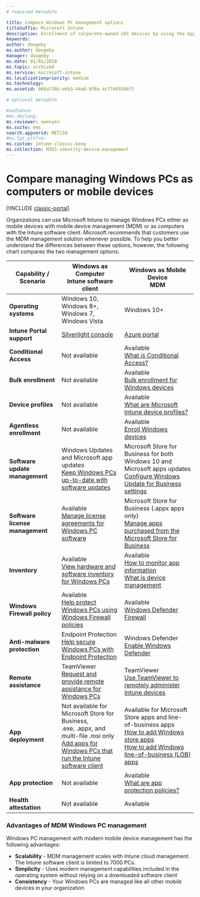 ```yaml
---
# required metadata

title: Compare Windows PC management options
titleSuffix: Microsoft Intune
description: Enrollment of corporate-owned iOS devices by using the Apple Device Enrollment Program (DEP) or Apple Configurator.
keywords:
author: dougeby
ms.author: dougeby
manager: dougeby
ms.date: 01/01/2018
ms.topic: archived
ms.service: microsoft-intune
ms.localizationpriority: medium
ms.technology:
ms.assetid: 068a73bb-e6b3-44a6-8f6e-4cf7d455bbf3

# optional metadata

#audience:
#ms.devlang:
ms.reviewer: owenyen
ms.suite: ems
search.appverid: MET150
#ms.tgt_pltfrm:
ms.custom: intune-classic-keep
ms.collection: M365-identity-device-management
---
```


# Compare managing Windows PCs as computers or mobile devices

[!INCLUDE [classic-portal](includes/classic-portal.md)]

Organizations can use Microsoft Intune to manage Windows PCs either as mobile devices with mobile device management (MDM) or as computers with the Intune software client.  Microsoft recommends that customers use the MDM management solution whenever possible. To help you better understand the differences between these options, however, the following chart compares the two management options.

|**Capability / Scenario** |**Windows as Computer**<br>Intune software client | **Windows as Mobile Device**<br>MDM |
|--------------|-------------------------------|-------------------------------|
|**Operating systems** |Windows 10, Windows 8+, Windows 7, Windows Vista | Windows 10+ |
|**Intune Portal support** |[Silverlight console](https://manage.microsoft.com)|[Azure portal](https://portal.azure.com) |
|**Conditional Access**|Not available|Available <br>[What is Conditional Access?](conditional-access.md)|
|**Bulk enrollment**|Not available|Available <br>[Bulk enrollment for Windows devices](windows-bulk-enroll.md)|
|**Device profiles**|Not available|Available <br>[What are Microsoft Intune device profiles?](device-profiles.md)|
|**Agentless enrollment**|Not available |Available<br>[Enroll Windows devices](windows-enroll.md)|
|**Software update management**| Windows Updates and Microsoft app updates<br>[Keep Windows PCs up-to-date with software updates](keep-windows-pcs-up-to-date-with-software-updates-in-microsoft-intune.md)|Microsoft Store for Business for both Windows 10 and Microsoft apps updates<br> [Configure Windows Update for Business settings](windows-update-for-business-configure.md) |
|**Software license management**|Available <br>[Manage license agreements for Windows PC software](manage-license-agreements-for-windows-pc-software-in-microsoft-intune.md)|Microsoft Store for Business (.appx apps only)<br>[Manage apps purchased from the Microsoft Store for Business](windows-store-for-business.md)|
|**Inventory**|Available <br>[View hardware and software inventory for Windows PCs](view-hardware-and-software-inventory-for-windows-pcs-in-microsoft-intune.md)|Available <br>[How to monitor app information](apps-monitor.md)<br>[What is device management](device-management.md)|
|**Windows Firewall policy**|Available <br>[Help protect Windows PCs using Windows Firewall policies](help-protect-windows-pcs-using-windows-firewall-policies-in-microsoft-intune.md) |Available <br>[Windows Defender Firewall](endpoint-protection-windows-10.md#windows-defender-firewall)|
|**Anti-malware protection**|Endpoint Protection<br>[Help secure Windows PCs with Endpoint Protection](help-secure-windows-pcs-with-endpoint-protection-for-microsoft-intune.md)|Windows Defender<br>[Enable Windows Defender](advanced-threat-protection.md)|
|**Remote assistance** |TeamViewer<br>[Request and provide remote assistance for Windows PCs](request-and-provide-remote-assistance-for-windows-pcs-in-microsoft-intune.md)|TeamViewer<br> [Use TeamViewer to remotely administer Intune devices](teamviewer-support.md) |
|**App deployment** | Not available for Microsoft Store for Business,<br>.exe, .appx, and multi-file .msi only<br>[Add apps for Windows PCs that run the Intune software client](add-apps-for-windows-pcs-in-microsoft-intune.md)|Available for Microsoft Store apps and line-of-business apps<br>[How to add Windows store apps](store-apps-windows.md)<br>[How to add Windows line-of-business (LOB) apps](lob-apps-windows.md)|
|**App protection**|Not available|Available <br>[What are app protection policies?](app-protection-policy.md)|
|**Health attestation**|Not available|Available|

### Advantages of MDM Windows PC management
Windows PC management with modern mobile device management has the following advantages:
- **Scalability** - MDM management scales with Intune cloud management. The Intune software client is limited to 7000 PCs.
- **Simplicity** - Uses modern management capabilities included in the operating system without relying on a downloaded software client
- **Consistency** - Your Windows PCs are managed like all other mobile devices in your organization
<!-- - **Cloud optimization** - -->
